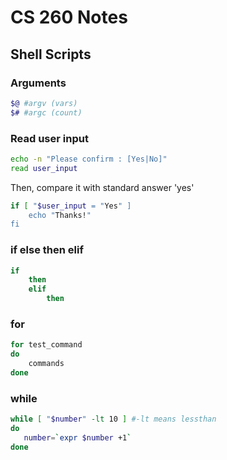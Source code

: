 # CS 260 Notes

## Shell Scripts
### Arguments
```Bash
$@ #argv (vars)
$# #argc (count)
```

### Read user input
```Bash
echo -n "Please confirm : [Yes|No]"
read user_input
```
Then, compare it with standard answer 'yes'
```Bash
if [ "$user_input = "Yes" ]
    echo "Thanks!"  
fi
```

### if else then elif
```Bash
if
    then
    elif
        then
```

### for
```Bash
for test_command
do
    commands
done
```

### while
```Bash
while [ "$number" -lt 10 ] #-lt means lessthan
do
   number=`expr $number +1` 
done
```
